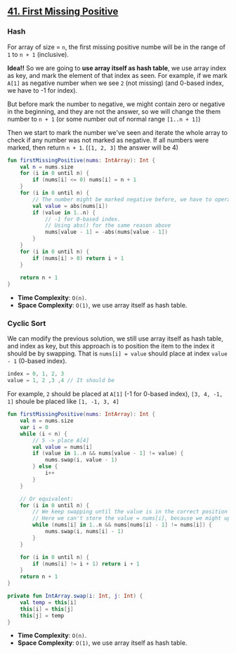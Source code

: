 ## [41. First Missing Positive](https://leetcode.com/problems/first-missing-positive/)

### Hash
For array of size = `n`, the first missing positive numbe will be in the range of `1` to `n + 1` (inclusive).

**Idea!!** So we are going to **use array itself as hash table**, we use array index as key, and mark the element of that index as seen. For example, if we mark `A[1]` as negative number when we see `2` (not missing) (and 0-based index, we have to -1 for index).

But before mark the number to negative, we might contain zero or negative in the beginning, and they are not the answer, so we will change the them number to `n + 1` (or some number out of normal range `[1..n + 1]`)

Then we start to mark the number we've seen and iterate the whole array to check if any number was not marked as negative. If all numbers were marked, then return `n + 1`. (`[1, 2, 3]` the answer will be 4)

```kotlin
fun firstMissingPositive(nums: IntArray): Int {
    val n = nums.size
    for (i in 0 until n) {
        if (nums[i] <= 0) nums[i] = n + 1
    }
    for (i in 0 until n) {
        // The number might be marked negative before, we have to operate using absolute numbers.
        val value = abs(nums[i])
        if (value in 1..n) {
            // -1 for 0-based index.
            // Using abs() for the same reason above
            nums[value - 1] = -abs(nums[value - 1])
        }
    }
    for (i in 0 until n) {
        if (nums[i] > 0) return i + 1
    }
    
    return n + 1
}
```
* **Time Complexity**: `O(n)`.
* **Space Complexity**: `O(1)`, we use array itself as hash table.

### Cyclic Sort
We can modify the previous solution, we still use array itself as hash table, and index as key, but this approach is to position the item to the index it should be by swapping. That is `nums[i] = value` should place at index `value - 1` (0-based index).

```js
index = 0, 1, 2, 3
value = 1, 2 ,3 ,4 // It should be
```

For example, `2` should be placed at `A[1]` (-1 for 0-based index), `[3, 4, -1, 1]` shoule be placed like `[1, -1, 3, 4]`

```kotlin
fun firstMissingPositive(nums: IntArray): Int {
    val n = nums.size
    var i = 0
    while (i < n) {
        // 5 -> place A[4]
        val value = nums[i]
        if (value in 1..n && nums[value - 1] != value) {
            nums.swap(i, value - 1)
        } else {
            i++
        }
    }

    // Or equivalent:
    for (i in 0 until n) {
        // We keep swapping until the value is in the correct position or out of boundary.
        // Here we can't store the value = nums[i], because we might update the value in the while loop.
        while (nums[i] in 1..n && nums[nums[i] - 1] != nums[i]) {
            nums.swap(i, nums[i] - 1)
        }
    } 

    for (i in 0 until n) {
        if (nums[i] != i + 1) return i + 1
    }
    return n + 1
}

private fun IntArray.swap(i: Int, j: Int) {
    val temp = this[i]
    this[i] = this[j]
    this[j] = temp
}
```

* **Time Complexity**: `O(n)`.
* **Space Complexity**: `O(1)`, we use array itself as hash table.